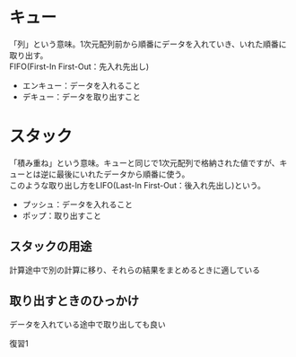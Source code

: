 # キュー
「列」という意味。1次元配列前から順番にデータを入れていき、いれた順番に取り出す。  
FIFO(First-In First-Out：先入れ先出し)  
 - エンキュー：データを入れること
 - デキュー：データを取り出すこと

# スタック
「積み重ね」という意味。キューと同じで1次元配列で格納された値ですが、キューとは逆に最後にいれたデータから順番に使う。  
このような取り出し方をLIFO(Last-In First-Out：後入れ先出し)という。  
 - プッシュ：データを入れること
 - ポップ：取り出すこと

## スタックの用途
計算途中で別の計算に移り、それらの結果をまとめるときに適している

## 取り出すときのひっかけ
データを入れている途中で取り出しても良い

復習1
